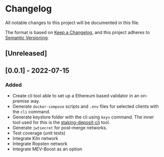 # Changelog
All notable changes to this project will be documented in this file.

The format is based on [Keep a Changelog](https://keepachangelog.com/en/1.0.0/),
and this project adheres to [Semantic Versioning](https://semver.org/spec/v2.0.0.html).

## [Unreleased]

## [0.0.1] - 2022-07-15
### Added
- Create cli tool able to set up a Ethereum based validator in an on-premise way.
- Generate `docker-compose` scripts and `.env` files for selected clients with the `cli` command.
- Generate keystore folder with the cli using `keys` command. The inner tool used for this is the [staking-deposit-cli](https://github.com/ethereum/staking-deposit-cli) tool.
- Generate `jwtsecret` for post-merge networks.
- Test coverage (unit tests)
- Integrate Kiln network
- Integrate Ropsten network
- Integrate MEV-Boost as an option